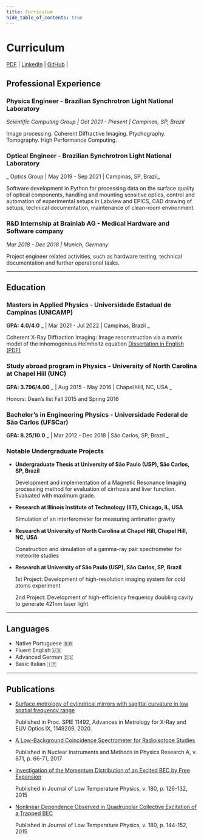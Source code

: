 ```yaml
---
title: Curriculum
hide_table_of_contents: true
---
```


<div className="col col--8 col--offset-2">

# Curriculum

[PDF](../../static/documents/CV_english.pdf)  | [LinkedIn](https://www.linkedin.com/in/yuri-rossi-tonin) | [GitHub](https://github.com/yurirt94) | 

## Professional Experience

### Physics Engineer - Brazilian Synchrotron Light National Laboratory

_Scientific Computing Group | Oct 2021 - Present | Campinas, SP, Brazil_

Image processing. Coherent Diffractive Imaging. Ptychography. Tomography. High Performance Computing. 

### Optical Engineer - Brazilian Synchrotron Light National Laboratory

_ Optics Group | May 2019 - Sep 2021 | Campinas, SP, Brazil_

Software development in Python for processing data on the surface quality of optical components, handling and mounting sensitive optics, control and automation of experimental setups in Labview and EPICS, CAD drawing of setups, technical documentation, maintenance of clean-room environment.

### R&D Internship at Brainlab AG - Medical Hardware and Software company

_Mar 2018 - Dec 2018 | Munich, Germany_

Project engineer related activities, such as hardware testing, technical documentation and further operational tasks.

- - -

## Education

### Masters in Applied Physics - Universidade Estadual de Campinas (UNICAMP)

**GPA: 4.0/4.0** _ | Mar 2021 - Jul 2022 | Campinas, Brazil _  

Coherent X-Ray Diffraction Imaging: Image reconstruction via a matrix model of the inhomogenous Helmholtz equation
[Dissertation in English (PDF)](../../static/documents/MastersDissertation_YuriRossiTonin.pdf) 

### Study abroad program in Physics - University of North Carolina at Chapel Hill (UNC)

**GPA: 3.796/4.00** _ | Aug 2015 - May 2016 | Chapel Hill, NC, USA _   

Honors: Dean’s list Fall 2015 and Spring 2016 

### Bachelor’s in Engineering Physics - Universidade Federal de São Carlos (UFSCar)

**GPA: 8.25/10.0** _ | Mar 2012 - Dec 2018 | São Carlos, SP, Brazil _   

### Notable Undergraduate Projects

- **Undergraduate Thesis at University of São Paulo (USP), São Carlos, SP, Brazil** 

    Development and implementation of a Magnetic Resonance Imaging processing method for evaluation of cirrhosis and liver function. Evaluated with maximum grade.

- **Research at Illinois Institute of Technology (IIT), Chicago, IL, USA**

    Simulation of an interferometer for measuring antimatter gravity

- **Research at University of North Carolina at Chapel Hill, Chapel Hill, NC, USA**

    Construction and simulation of a gamma-ray pair spectrometer for meteorite studies

- **Research at University of São Paulo (USP), São Carlos, SP, Brazil**

    1st Project: Development of high-resolution imaging system for cold atoms experiment

    2nd Project: Development of high-efficiency frequency doubling cavity to generate 421nm laser light

- - -

## Languages

- Native Portuguese 🇧🇷
- Fluent English :us: 
- Advanced German :de: 
- Basic Italian :it:

- - -

## Publications

- [Surface metrology of cylindrical mirrors with sagittal curvature in low spatial frequency range](https://doi.org/10.1117/12.2568868)

    Published in Proc. SPIE 11492, Advances in Metrology for X-Ray and EUV Optics IX, 1149209, 2020.

- [A Low-Background Coincidence Spectrometer for Radioisotope Studies](https://doi.org/10.1016/j.nima.2017.07.057) 

    Published in Nuclear Instruments and Methods in Physics Research A, v. 871, p. 66-71, 2017

- [Investigation of the Momentum Distribution of an Excited BEC by Free Expansion](https://doi.org/10.1007/s10909-015-1292-z) 

    Published in Journal of Low Temperature Physics, v. 180, p. 126-132, 2015

- [Nonlinear Dependence Observed in Quadrupolar Collective Excitation of a Trapped BEC](https://doi.org/10.1007/s10909-015-1307-9) 

    Published in Journal of Low Temperature Physics, v. 180, p. 144-152, 2015

</div>
